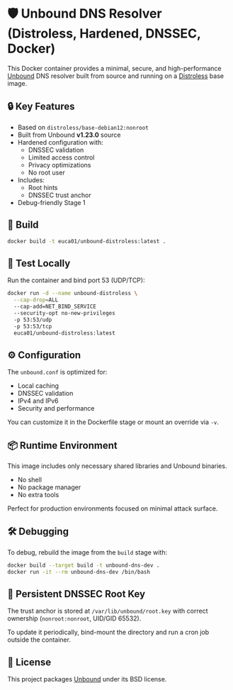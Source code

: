 # 🛡️ Unbound DNS Resolver (Distroless, Hardened, DNSSEC, Docker)

This Docker container provides a minimal, secure, and high-performance [Unbound](https://nlnetlabs.nl/projects/unbound/about/) DNS resolver built from source and running on a [Distroless](https://github.com/GoogleContainerTools/distroless) base image.

## 🔒 Key Features

- Based on `distroless/base-debian12:nonroot`
- Built from Unbound **v1.23.0** source
- Hardened configuration with:
  - DNSSEC validation
  - Limited access control
  - Privacy optimizations
  - No root user
- Includes:
  - Root hints
  - DNSSEC trust anchor
- Debug-friendly Stage 1

## 🚀 Build

```bash
docker build -t euca01/unbound-distroless:latest .
```

## 🧪 Test Locally

Run the container and bind port 53 (UDP/TCP):

```bash
docker run -d --name unbound-distroless \
  --cap-drop=ALL   
  --cap-add=NET_BIND_SERVICE   
  --security-opt no-new-privileges   
  -p 53:53/udp 
  -p 53:53/tcp
  euca01/unbound-distroless:latest
```


## ⚙️ Configuration

The `unbound.conf` is optimized for:

- Local caching
- DNSSEC validation
- IPv4 and IPv6
- Security and performance

You can customize it in the Dockerfile stage or mount an override via `-v`.

## 📦 Runtime Environment

This image includes only necessary shared libraries and Unbound binaries.

- No shell
- No package manager
- No extra tools

Perfect for production environments focused on minimal attack surface.

## 🛠️ Debugging

To debug, rebuild the image from the `build` stage with:

```bash
docker build --target build -t unbound-dns-dev .
docker run -it --rm unbound-dns-dev /bin/bash
```

## 📁 Persistent DNSSEC Root Key

The trust anchor is stored at `/var/lib/unbound/root.key` with correct ownership (`nonroot:nonroot`, UID/GID 65532).

To update it periodically, bind-mount the directory and run a cron job outside the container.

## 📜 License

This project packages [Unbound](https://nlnetlabs.nl/projects/unbound/about/) under its BSD license.
